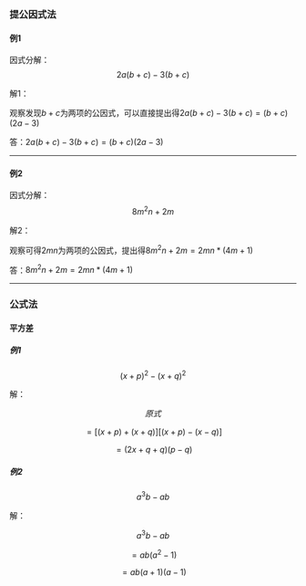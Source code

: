 ### 提公因式法

#### 例1

因式分解：
$$
2a(b+c)-3(b+c)
$$

解1：

观察发现$b+c$为两项的公因式，可以直接提出得$2a(b+c)-3(b+c) = (b+c)(2a-3)$

答：$2a(b+c)-3(b+c) = (b+c)(2a-3)$

---

#### 例2

因式分解：
$$
8m^2n+2m
$$

解2：

观察可得$2mn$为两项的公因式，提出得$8m^2n+2m = 2mn*(4m+1)$

答：$8m^2n+2m = 2mn*(4m+1)$

---

### 公式法

#### 平方差

##### 例1

$$
(x+p)^2 - (x+q)^2
$$

解：

$$
原式
$$

$$
= [(x+p)+(x+q)][(x+p)-(x-q)]
$$

$$
= (2x+q+q)(p-q)
$$


##### 例2

$$
a^3b - ab
$$

解：

$$
a^3b - ab
$$

$$
= ab(a^2-1)
$$

$$
= ab(a+1)(a-1)
$$